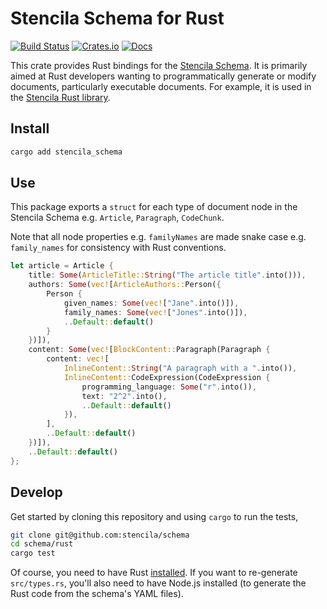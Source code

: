 # Stencila Schema for Rust

[![Build Status](https://dev.azure.com/stencila/stencila/_apis/build/status/stencila.schema?branchName=master)](https://dev.azure.com/stencila/stencila/_build/latest?definitionId=9&branchName=master)
[![Crates.io](https://img.shields.io/crates/v/stencila-schema)](https://crates.io/crates/stencila-schema)
[![Docs](https://img.shields.io/badge/docs-latest-blue.svg)](https://docs.rs/stencila-schema/latest/stencila_schema/)

This crate provides Rust bindings for the [Stencila Schema](https://schema.stenci.la). It is primarily aimed at Rust developers wanting to programmatically generate or modify documents, particularly executable documents. For example, it is used in the [Stencila Rust library](https://github.com/stencila/stencila/tree/master/rust).

## Install

```sh
cargo add stencila_schema
```

## Use

This package exports a `struct` for each type of document node in the Stencila Schema e.g. `Article`, `Paragraph`, `CodeChunk`.

Note that all node properties e.g. `familyNames` are made snake case e.g. `family_names` for consistency with Rust conventions.

```rust
let article = Article {
    title: Some(ArticleTitle::String("The article title".into())),
    authors: Some(vec![ArticleAuthors::Person({
        Person {
            given_names: Some(vec!["Jane".into()]),
            family_names: Some(vec!["Jones".into()]),
            ..Default::default()
        }
    })]),
    content: Some(vec![BlockContent::Paragraph(Paragraph {
        content: vec![
            InlineContent::String("A paragraph with a ".into()),
            InlineContent::CodeExpression(CodeExpression {
                programming_language: Some("r".into()),
                text: "2^2".into(),
                ..Default::default()
            }),
        ],
        ..Default::default()
    })]),
    ..Default::default()
};
```

## Develop

Get started by cloning this repository and using `cargo` to run the tests,

```bash
git clone git@github.com:stencila/schema
cd schema/rust
cargo test
```

Of course, you need to have Rust [installed](https://rustup.rs). If you want to re-generate `src/types.rs`, you'll also need to have Node.js installed (to generate the Rust code from the schema's YAML files).
